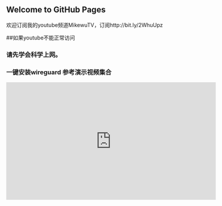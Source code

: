 ## Welcome to GitHub Pages
欢迎订阅我的youtube频道MikewuTV，订阅http://bit.ly/2WhuUpz



##如果youtube不能正常访问
### 请先学会科学上网。

### 一键安装wireguard 参考演示视频集合

<iframe width="560" height="315" src="https://www.youtube.com/embed/NuP_iOCEocg" frameborder="0" allow="accelerometer; autoplay; encrypted-media; gyroscope; picture-in-picture" allowfullscreen></iframe>
